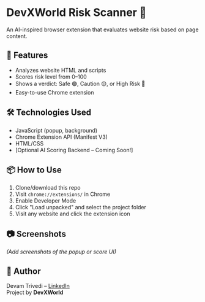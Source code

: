 # DevXWorld Risk Scanner 🔐

An AI-inspired browser extension that evaluates website risk based on page content.

## 🚀 Features
- Analyzes website HTML and scripts
- Scores risk level from 0–100
- Shows a verdict: Safe 🟢, Caution 🟡, or High Risk 🔴
- Easy-to-use Chrome extension

## 🛠️ Technologies Used
- JavaScript (popup, background)
- Chrome Extension API (Manifest V3)
- HTML/CSS
- [Optional AI Scoring Backend – Coming Soon!]

## 📦 How to Use
1. Clone/download this repo
2. Visit `chrome://extensions/` in Chrome
3. Enable Developer Mode
4. Click "Load unpacked" and select the project folder
5. Visit any website and click the extension icon

## 📷 Screenshots
*(Add screenshots of the popup or score UI)*

## 🤝 Author
Devam Trivedi – [LinkedIn](https://www.linkedin.com/in/devamstark/)  
Project by **DevXWorld**